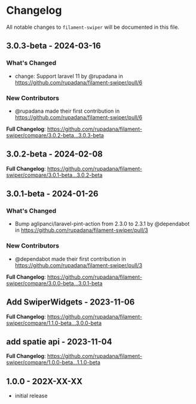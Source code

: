 # Changelog

All notable changes to `filament-swiper` will be documented in this file.

## 3.0.3-beta - 2024-03-16

### What's Changed

* change: Support laravel 11 by @rupadana in https://github.com/rupadana/filament-swiper/pull/6

### New Contributors

* @rupadana made their first contribution in https://github.com/rupadana/filament-swiper/pull/6

**Full Changelog**: https://github.com/rupadana/filament-swiper/compare/3.0.2-beta...3.0.3-beta

## 3.0.2-beta - 2024-02-08

**Full Changelog**: https://github.com/rupadana/filament-swiper/compare/3.0.1-beta...3.0.2-beta

## 3.0.1-beta - 2024-01-26

### What's Changed

* Bump aglipanci/laravel-pint-action from 2.3.0 to 2.3.1 by @dependabot in https://github.com/rupadana/filament-swiper/pull/3

### New Contributors

* @dependabot made their first contribution in https://github.com/rupadana/filament-swiper/pull/3

**Full Changelog**: https://github.com/rupadana/filament-swiper/compare/3.0.0-beta...3.0.1-beta

## Add SwiperWidgets - 2023-11-06

**Full Changelog**: https://github.com/rupadana/filament-swiper/compare/1.1.0-beta...3.0.0-beta

## add spatie api - 2023-11-04

**Full Changelog**: https://github.com/rupadana/filament-swiper/compare/1.0.0-beta...1.1.0-beta

## 1.0.0 - 202X-XX-XX

- initial release
